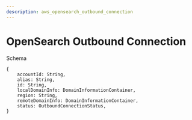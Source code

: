 ```yaml
---
description: aws_opensearch_outbound_connection
---
```


# OpenSearch Outbound Connection

Schema
```
{
	accountId: String,
	alias: String,
	id: String,
	localDomainInfo: DomainInformationContainer,
	region: String,
	remoteDomainInfo: DomainInformationContainer,
	status: OutboundConnectionStatus,
}
```
